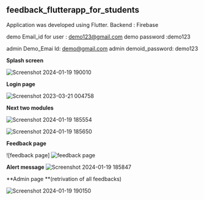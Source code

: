 ## feedback_flutterapp_for_students
Application was developed using Flutter. Backend : Firebase


demo Email_id for user : demo123@gmail.com
demo password :demo123

admin Demo_Emai ld: demo@gmail.com
admin demoid_password: demo123




**Splash screen**

![Screenshot 2024-01-19 190010](https://github.com/harishsethupathi001/feedback_flutterapp_for_students/assets/157125306/d5a9eab9-0502-4ad0-aadd-03a2bf44ed2e)



**Login page**

![Screenshot 2023-03-21 004758](https://github.com/harishsethupathi001/feedback_flutterapp_for_students/assets/157125306/0d387f7d-997c-406b-9bd6-cb328581d3a5)



**Next two modules**

![Screenshot 2024-01-19 185554](https://github.com/harishsethupathi001/feedback_flutterapp_for_students/assets/157125306/a162460d-bcdc-4a51-8924-0e54f365c8b7)

![Screenshot 2024-01-19 185650](https://github.com/harishsethupathi001/feedback_flutterapp_for_students/assets/157125306/fa9a0cc5-6040-48b6-9906-67d20b9255a5)




**Feedback page**

![feedback page]
![feedback page](https://github.com/harishsethupathi001/feedback_flutterapp_for_students/assets/157125306/9540920d-6e1b-437b-b263-280a2acbbd20)



**Alert message**
![Screenshot 2024-01-19 185847](https://github.com/harishsethupathi001/feedback_flutterapp_for_students/assets/157125306/6454c349-1644-4f52-b229-f3860920c8ec)



**Admin page **(retrivation of all feedbacks)

![Screenshot 2024-01-19 190150](https://github.com/harishsethupathi001/feedback_flutterapp_for_students/assets/157125306/738af62d-5664-46f1-89f7-24c8c1374d3a)
